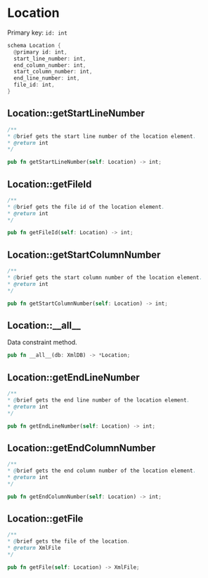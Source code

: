 # Location

Primary key: `id: int`

```rust
schema Location {
  @primary id: int,
  start_line_number: int,
  end_column_number: int,
  start_column_number: int,
  end_line_number: int,
  file_id: int,
}
```
## Location::getStartLineNumber

```java
/**
* @brief gets the start line number of the location element.
* @return int 
*/
```
```rust
pub fn getStartLineNumber(self: Location) -> int;
```
## Location::getFileId

```java
/**
* @brief gets the file id of the location element.
* @return int
*/
```
```rust
pub fn getFileId(self: Location) -> int;
```
## Location::getStartColumnNumber

```java
/**
* @brief gets the start column number of the location element.
* @return int 
*/
```
```rust
pub fn getStartColumnNumber(self: Location) -> int;
```
## Location::\_\_all\_\_

Data constraint method.

```rust
pub fn __all__(db: XmlDB) -> *Location;
```
## Location::getEndLineNumber

```java
/**
* @brief gets the end line number of the location element.
* @return int 
*/
```
```rust
pub fn getEndLineNumber(self: Location) -> int;
```
## Location::getEndColumnNumber

```java
/**
* @brief gets the end column number of the location element.
* @return int 
*/
```
```rust
pub fn getEndColumnNumber(self: Location) -> int;
```
## Location::getFile

```java
/**
* @brief gets the file of the location.
* @return XmlFile 
*/
```
```rust
pub fn getFile(self: Location) -> XmlFile;
```
